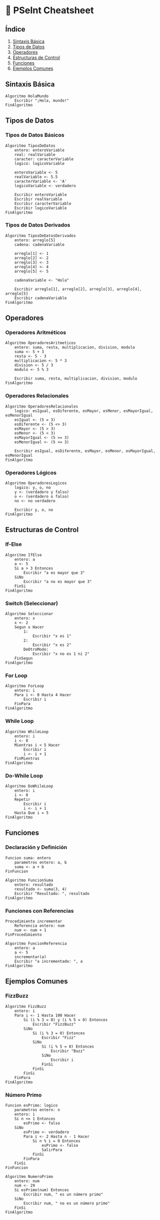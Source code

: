 # 📓 PSeInt Cheatsheet

## Índice
1. [Sintaxis Básica](#sintaxis-básica)
2. [Tipos de Datos](#tipos-de-datos)
3. [Operadores](#operadores)
4. [Estructuras de Control](#estructuras-de-control)
5. [Funciones](#funciones)
6. [Ejemplos Comunes](#ejemplos-comunes)

## Sintaxis Básica

```pseint
Algoritmo HolaMundo
    Escribir "¡Hola, mundo!"
FinAlgoritmo
```

## Tipos de Datos

### Tipos de Datos Básicos

```pseint
Algoritmo TiposDeDatos
    entero: enteroVariable
    real: realVariable
    caracter: caracterVariable
    logico: logicoVariable

    enteroVariable <- 5
    realVariable <- 5.5
    caracterVariable <- 'A'
    logicoVariable <- verdadero

    Escribir enteroVariable
    Escribir realVariable
    Escribir caracterVariable
    Escribir logicoVariable
FinAlgoritmo
```

### Tipos de Datos Derivados

```pseint
Algoritmo TiposDeDatosDerivados
    entero: arreglo[5]
    cadena: cadenaVariable

    arreglo[1] <- 1
    arreglo[2] <- 2
    arreglo[3] <- 3
    arreglo[4] <- 4
    arreglo[5] <- 5

    cadenaVariable <- "Hola"

    Escribir arreglo[1], arreglo[2], arreglo[3], arreglo[4], arreglo[5]
    Escribir cadenaVariable
FinAlgoritmo
```

## Operadores

### Operadores Aritméticos

```pseint
Algoritmo OperadoresAritmeticos
    entero: suma, resta, multiplicacion, division, modulo
    suma <- 5 + 3
    resta <- 5 - 3
    multiplicacion <- 5 * 3
    division <- 5 / 3
    modulo <- 5 % 3

    Escribir suma, resta, multiplicacion, division, modulo
FinAlgoritmo
```

### Operadores Relacionales

```pseint
Algoritmo OperadoresRelacionales
    logico: esIgual, esDiferente, esMayor, esMenor, esMayorIgual, esMenorIgual
    esIgual <- (5 = 3)
    esDiferente <- (5 <> 3)
    esMayor <- (5 > 3)
    esMenor <- (5 < 3)
    esMayorIgual <- (5 >= 3)
    esMenorIgual <- (5 <= 3)

    Escribir esIgual, esDiferente, esMayor, esMenor, esMayorIgual, esMenorIgual
FinAlgoritmo
```

### Operadores Lógicos

```pseint
Algoritmo OperadoresLogicos
    logico: y, o, no
    y <- (verdadero y falso)
    o <- (verdadero o falso)
    no <- no verdadero

    Escribir y, o, no
FinAlgoritmo
```

## Estructuras de Control

### If-Else

```pseint
Algoritmo IfElse
    entero: a
    a <- 5
    Si a > 3 Entonces
        Escribir "a es mayor que 3"
    SiNo
        Escribir "a no es mayor que 3"
    FinSi
FinAlgoritmo
```

### Switch (Seleccionar)

```pseint
Algoritmo Seleccionar
    entero: x
    x <- 2
    Segun x Hacer
        1:
            Escribir "x es 1"
        2:
            Escribir "x es 2"
        DeOtroModo:
            Escribir "x no es 1 ni 2"
    FinSegun
FinAlgoritmo
```

### For Loop

```pseint
Algoritmo ForLoop
    entero: i
    Para i <- 0 Hasta 4 Hacer
        Escribir i
    FinPara
FinAlgoritmo
```

### While Loop

```pseint
Algoritmo WhileLoop
    entero: i
    i <- 0
    Mientras i < 5 Hacer
        Escribir i
        i <- i + 1
    FinMientras
FinAlgoritmo
```

### Do-While Loop

```pseint
Algoritmo DoWhileLoop
    entero: i
    i <- 0
    Repetir
        Escribir i
        i <- i + 1
    Hasta Que i = 5
FinAlgoritmo
```

## Funciones

### Declaración y Definición

```pseint
Funcion suma: entero
    parametros entero: a, b
    suma <- a + b
FinFuncion

Algoritmo FuncionSuma
    entero: resultado
    resultado <- suma(3, 4)
    Escribir "Resultado: ", resultado
FinAlgoritmo
```

### Funciones con Referencias

```pseint
Procedimiento incrementar
    Referencia entero: num
    num <- num + 1
FinProcedimiento

Algoritmo FuncionReferencia
    entero: a
    a <- 5
    incrementar(a)
    Escribir "a incrementado: ", a
FinAlgoritmo
```

## Ejemplos Comunes

### FizzBuzz

```pseint
Algoritmo FizzBuzz
    entero: i
    Para i <- 1 Hasta 100 Hacer
        Si (i % 3 = 0) y (i % 5 = 0) Entonces
            Escribir "FizzBuzz"
        SiNo
            Si (i % 3 = 0) Entonces
                Escribir "Fizz"
            SiNo
                Si (i % 5 = 0) Entonces
                    Escribir "Buzz"
                SiNo
                    Escribir i
                FinSi
            FinSi
        FinSi
    FinPara
FinAlgoritmo
```

### Número Primo

```pseint
Funcion esPrimo: logico
    parametros entero: n
    entero: i
    Si n <= 1 Entonces
        esPrimo <- falso
    SiNo
        esPrimo <- verdadero
        Para i <- 2 Hasta n - 1 Hacer
            Si n % i = 0 Entonces
                esPrimo <- falso
                SalirPara
            FinSi
        FinPara
    FinSi
FinFuncion

Algoritmo NumeroPrimo
    entero: num
    num <- 29
    Si esPrimo(num) Entonces
        Escribir num, " es un número primo"
    SiNo
        Escribir num, " no es un número primo"
    FinSi
FinAlgoritmo
```

